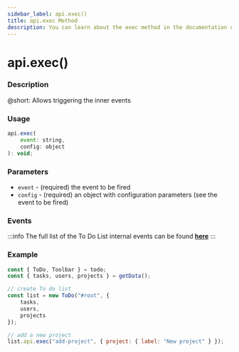 ```yaml
---
sidebar_label: api.exec()
title: api.exec Method
description: You can learn about the exec method in the documentation of the DHTMLX JavaScript To Do List library. Browse developer guides and API reference, try out code examples and live demos, and download a free 30-day evaluation version of DHTMLX To Do List.
---
```


# api.exec()

### Description

@short: Allows triggering the inner events

### Usage

~~~js
api.exec(
    event: string,
    config: object
): void;
~~~

### Parameters

- `event` - (required) the event to be fired
- `config` - (required) an object with configuration parameters (see the event to be fired)

### Events

:::info
The full list of the To Do List internal events can be found [**here**](api/overview/events_overview.md)
:::

### Example

~~~js {12}
const { ToDo, Toolbar } = todo;
const { tasks, users, projects } = getData();

// create To do list
const list = new ToDo("#root", {
    tasks,
    users,
    projects
});

// add a new project
list.api.exec("add-project", { project: { label: "New project" } });
~~~